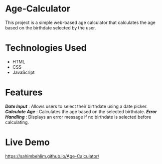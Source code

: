# Age-Calculator

This project is a simple web-based age calculator that calculates the age based on the birthdate selected by the user.

# Technologies Used

- HTML
- CSS
- JavaScript

# Features

***Date Input*** : Allows users to select their birthdate using a date picker.
***Calculate Age*** : Calculates the age based on the selected birthdate.
***Error Handling*** : Displays an error message if no birthdate is selected before calculating.

# Live Demo

https://sahimbehlim.github.io/Age-Calculator/

